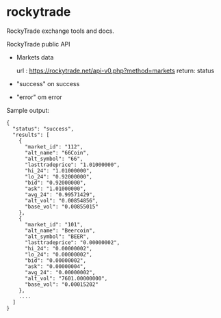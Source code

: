 rockytrade
==========

RockyTrade exchange tools and docs.

 RockyTrade public API
 
 - Markets data
 
    url : https://rockytrade.net/api-v0.php?method=markets
  return: status
  - "success" on success
  - "error" om error

Sample output:
```
{
  "status": "success",
  "results": [
    {
      "market_id": "112",
      "alt_name": "66Coin",
      "alt_symbol": "66",
      "lasttradeprice": "1.01000000",
      "hi_24": "1.01000000",
      "lo_24": "0.92000000",
      "bid": "0.92000000",
      "ask": "1.01000000",
      "avg_24": "0.99571429",
      "alt_vol": "0.00854856",
      "base_vol": "0.00855015"
    },
    {
      "market_id": "101",
      "alt_name": "Beercoin",
      "alt_symbol": "BEER",
      "lasttradeprice": "0.00000002",
      "hi_24": "0.00000002",
      "lo_24": "0.00000002",
      "bid": "0.00000002",
      "ask": "0.00000004",
      "avg_24": "0.00000002",
      "alt_vol": "7601.00000000",
      "base_vol": "0.00015202"
    },
    ....
  ]
}

```
